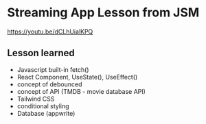 
# Streaming App Lesson from JSM
https://youtu.be/dCLhUialKPQ
## Lesson learned
- Javascript built-in fetch()
- React Component, UseState(), UseEffect()
- concept of debounced
- concept of API (TMDB - movie database API)
- Tailwind CSS
- conditional styling
- Database (appwrite)
